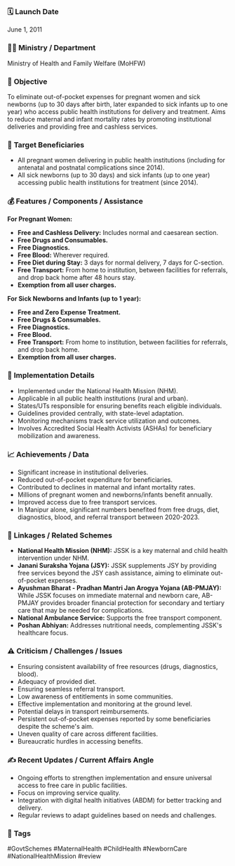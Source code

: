 

### 🗓️ **Launch Date**
June 1, 2011

### 🧑‍🏫 **Ministry / Department**
Ministry of Health and Family Welfare (MoHFW)

### 🎯 **Objective**
To eliminate out-of-pocket expenses for pregnant women and sick newborns (up to 30 days after birth, later expanded to sick infants up to one year) who access public health institutions for delivery and treatment. Aims to reduce maternal and infant mortality rates by promoting institutional deliveries and providing free and cashless services.

### 👥 **Target Beneficiaries**
- All pregnant women delivering in public health institutions (including for antenatal and postnatal complications since 2014).
- All sick newborns (up to 30 days) and sick infants (up to one year) accessing public health institutions for treatment (since 2014).

### 💰 **Features / Components / Assistance**
**For Pregnant Women:**
- **Free and Cashless Delivery:** Includes normal and caesarean section.
- **Free Drugs and Consumables.**
- **Free Diagnostics.**
- **Free Blood:** Wherever required.
- **Free Diet during Stay:** 3 days for normal delivery, 7 days for C-section.
- **Free Transport:** From home to institution, between facilities for referrals, and drop back home after 48 hours stay.
- **Exemption from all user charges.**

**For Sick Newborns and Infants (up to 1 year):**
- **Free and Zero Expense Treatment.**
- **Free Drugs & Consumables.**
- **Free Diagnostics.**
- **Free Blood.**
- **Free Transport:** From home to institution, between facilities for referrals, and drop back home.
- **Exemption from all user charges.**

### 📍 **Implementation Details**
- Implemented under the National Health Mission (NHM).
- Applicable in all public health institutions (rural and urban).
- States/UTs responsible for ensuring benefits reach eligible individuals.
- Guidelines provided centrally, with state-level adaptation.
- Monitoring mechanisms track service utilization and outcomes.
- Involves Accredited Social Health Activists (ASHAs) for beneficiary mobilization and awareness.

### 📈 **Achievements / Data**
- Significant increase in institutional deliveries.
- Reduced out-of-pocket expenditure for beneficiaries.
- Contributed to declines in maternal and infant mortality rates.
- Millions of pregnant women and newborns/infants benefit annually.
- Improved access due to free transport services.
- In Manipur alone, significant numbers benefited from free drugs, diet, diagnostics, blood, and referral transport between 2020-2023.

### 🧩 **Linkages / Related Schemes**
- **National Health Mission (NHM):** JSSK is a key maternal and child health intervention under NHM.
- **Janani Suraksha Yojana (JSY):** JSSK supplements JSY by providing free services beyond the JSY cash assistance, aiming to eliminate out-of-pocket expenses.
- **Ayushman Bharat - Pradhan Mantri Jan Arogya Yojana (AB-PMJAY):** While JSSK focuses on immediate maternal and newborn care, AB-PMJAY provides broader financial protection for secondary and tertiary care that may be needed for complications.
- **National Ambulance Service:** Supports the free transport component.
- **Poshan Abhiyan:** Addresses nutritional needs, complementing JSSK's healthcare focus.

### ⚠️ **Criticism / Challenges / Issues**
- Ensuring consistent availability of free resources (drugs, diagnostics, blood).
- Adequacy of provided diet.
- Ensuring seamless referral transport.
- Low awareness of entitlements in some communities.
- Effective implementation and monitoring at the ground level.
- Potential delays in transport reimbursements.
- Persistent out-of-pocket expenses reported by some beneficiaries despite the scheme's aim.
- Uneven quality of care across different facilities.
- Bureaucratic hurdles in accessing benefits.

### ✍️ **Recent Updates / Current Affairs Angle**
- Ongoing efforts to strengthen implementation and ensure universal access to free care in public facilities.
- Focus on improving service quality.
- Integration with digital health initiatives (ABDM) for better tracking and delivery.
- Regular reviews to adapt guidelines based on needs and challenges.

### 🔗 **Tags**
#GovtSchemes #MaternalHealth #ChildHealth #NewbornCare #NationalHealthMission
#review